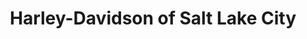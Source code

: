 ---
title: "Harley-Davidson of Salt Lake City"
url: /salt-lake-city/harley-davidson-of-salt-lake-city/
shop: Motorrad
---